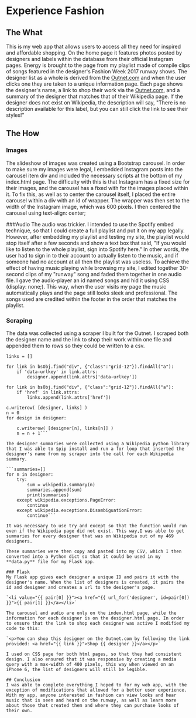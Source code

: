 # Experience Fashion


## The What

This is my web app that allows users to access all they need for inspired and affordable shopping. On the home page it features photos posted by designers and labels within the database from their official Instagram pages. Energy is brought to the page from my playlist made of compile clips of songs featured in the designer's Fashion Week 2017 runway shows. The designer list as a whole is derived from the [Outnet.com](https://www.theoutnet.com/en-US/) and when the user clicks one they are taken to a unique information page. Each page shows the designer's name, a link to shop their work via the [Outnet.com](https://www.theoutnet.com/en-US/Shop/Designers), and a summary of the designer that matches that of their Wikipedia page. If the designer does not exist on Wikipedia, the description will say, "There is no description available for this label, but you can still click the link to see their styles!"

## The How

### Images

The slideshow of images was created using a Bootstrap carousel. In order to make sure my images were legal, I embedded Instagram posts into the carousel item div and included the necessary scripts at the bottom of my index.html page. The difficulty with this is that Instagram has a fixed size for their images, and the carousel has a fixed with for the images placed within it. To fix this, as well as to center the carousel itself, I placed the entire carousel within a div with an id of wrapper. The wrapper was then set to the width of the Instagram image, which was 600 pixels. I then centered the carousel using text-align: center;

###Audio
The audio was trickier. I intended to use the Spotify embed technique, so that I could create a full playlist and put it on my app legally. However, after embedding my playlist and testing my site, the playlist would stop itself after a few seconds and show a text box that said, "If you would like to listen to the whole playlist, sign into Spotify here." In other words, the user had to sign in to their account to actually listen to the music, and if someone had no account at all then the playlist was useless. To achieve the effect of having music playing while browsing my site, I edited together 30-second clips of my "runway" song and faded them together in one audio file. I gave the audio-player an id named songs and hid it using CSS (display: none;). This way, when the user visits my page the music automatically plays and the page still looks sleek and professional. The songs used are credited within the footer in the order that matches the playlist.

### Scraping
The data was collected using a scraper I built for the Outnet. I scraped both the designer name and the link to shop their work within one file and appended them to rows so they could be written to a csv.

```designer = []
links = []

for link in bsObj.find("div", {"class":"grid-12"}).findAll("a"):
    if 'data-urlkey' in link.attrs:
        designer.append(link.attrs['data-urlkey'])

for link in bsObj.find("div", {"class":"grid-12"}).findAll("a"):
    if 'href' in link.attrs:
        links.append(link.attrs['href'])

c.writerow( [designer, links] )
n = 0
for design in designer:

    c.writerow( [designer[n], links[n]] )
    n = n + 1```

The designer summaries were collected using a Wikipedia python library that I was able to $pip install and run a for loop that inserted the designer's name from my scraper into the call for each Wikipedia summary.

```summaries=[]
for n in designer:
    try:
        sum = wikipedia.summary(n)
        summaries.append(sum)
        print(summaries)
    except wikipedia.exceptions.PageError:
        continue
    except wikipedia.exceptions.DisambiguationError:
        continue```

It was necessary to use try and except so that the function would run even if the Wikipedia page did not exist. This way,I was able to get summaries for every designer that was on Wikipedia out of my 469 designers.

These summaries were then copy and pasted into my CSV, which I then converted into a Python dict so that it could be used in my **data.py** file for my Flask app.

### Flask
My Flask app gives each designer a unique ID and pairs it with the designer's name. When the list of designers is created, it pairs the id and designer and creates a url to the designer's page.

`<li value="{{ pair[0] }}"><a href="{{ url_for('designer', id=pair[0]) }}">{{ pair[1] }}</a></li>`

The carousel and audio are only on the index.html page, while the information for each designer is on the designer.html page. In order to ensure that the link to shop each designer was active I modified my code to this:

`<p>You can shop this designer on the Outnet.com by following the link provided: <a href="{{ link }}">Shop {{ designer }}</a></p>`

I used on CSS page for both html pages, so that they had consistent design. I also ensured that it was responsive by creating a media query with a max-width of 400 pixels, this way when viewed on an iPhone 6, the list of designers will still be legible.

## Conclusion
I was able to complete everything I hoped to for my web app, with the exception of modifications that allowed for a better user experience. With my app, anyone interested in fashion can view looks and hear music that is seen and heard on the runway, as well as learn more about those that created them and where they can purchase looks of their own.
